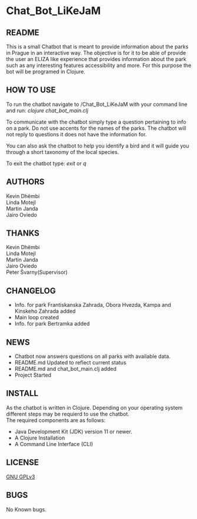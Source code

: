 # Chat_Bot_LiKeJaM
## README
This is a small Chatbot that is meant to provide information about the parks in Prague in an interactive way. The objective is for it to be able of provide the user an ELIZA like experience that provides information about the park such as any interesting features accessibility and more. For this purpose the bot will be programed in Clojure.

## HOW TO USE
To run the chatbot navigate to /Chat_Bot_LiKeJaM with your command line and run:
*clojure chat_bot_main.clj*

To communicate with the chatbot simply type a question pertaining to info on a
park. Do not use accents for the names of the parks. The chatbot will not reply to questions it does not have the
information for.

You can also ask the chatbot to help you identify a bird and it will guide you
through a short taxonomy of the local species.

To exit the chatbot type:
*exit* or *q*

## AUTHORS
Kevin Dhëmbi  
Linda Motejl  
Martin Janda  
Jairo Oviedo  
## THANKS
Kevin Dhëmbi  
Linda Motejl  
Martin Janda  
Jairo Oviedo  
Peter Švarny(Supervisor)
## CHANGELOG
- Info. for park Frantiskanska Zahrada, Obora Hvezda, Kampa and Kinskeho Zahrada added
- Main loop created
- Info. for park Bertramka added
## NEWS
- Chatbot now answers questions on all parks with available data.
- README.md Updated to reflect current status
- README.md and chat_bot_main.clj added
- Project Started
## INSTALL
As the chatbot is written in Clojure. Depending on your operating system different steps may be requierd to use the chatbot.  
The required components are as follows:
- Java Development Kit (JDK) version 11 or newer.
- A Clojure Installation
- A Command Line Interface (CLI)
## LICENSE
[GNU GPLv3](https://spdx.org/licenses/GPL-3.0-or-later.html)
## BUGS
No Known bugs.
